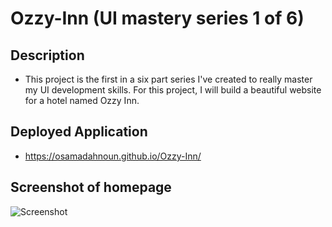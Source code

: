 # Ozzy-Inn (UI mastery series 1 of 6)

## Description

- This project is the first in a six part series I've created to really master my UI development skills. For this project, I will build a beautiful website for a hotel named Ozzy Inn.

## Deployed Application

- https://osamadahnoun.github.io/Ozzy-Inn/

## Screenshot of homepage

![Screenshot](./images/screenshot.png)

